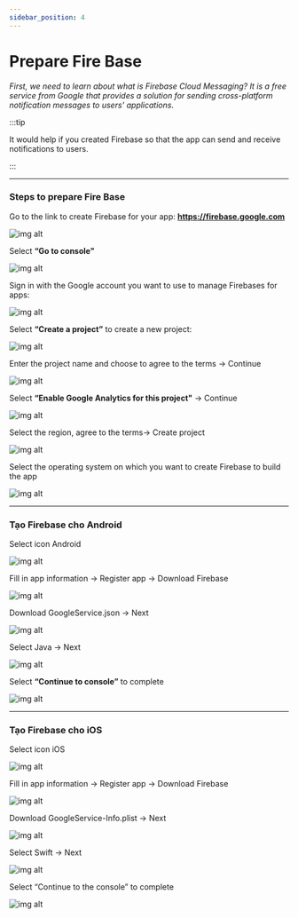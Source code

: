 ```yaml
---
sidebar_position: 4
---
```


# Prepare Fire Base

*First, we need to learn about what is Firebase Cloud Messaging? It is a free service from Google that provides a solution for sending cross-platform notification messages to users' applications.*

:::tip

It would help if you created Firebase so that the app can send and receive notifications to users.

:::

---
### Steps to prepare Fire Base

Go to the link to create Firebase for your app:
**https://firebase.google.com**

![img alt](/img/publish-app/firebase/prepare-firebase-01.jpg)

Select **“Go to console"**

![img alt](/img/publish-app/firebase/prepare-firebase-02.jpg)

Sign in with the Google account you want to use to manage Firebases for apps:

![img alt](/img/publish-app/firebase/prepare-firebase-03.jpg)

Select **“Create a project”** to create a new project:

![img alt](/img/publish-app/firebase/prepare-firebase-04.jpg)

Enter the project name and choose to agree to the terms -> Continue

![img alt](/img/publish-app/firebase/prepare-firebase-05.jpg)

Select **“Enable Google Analytics for this project"** -> Continue

![img alt](/img/publish-app/firebase/prepare-firebase-06.jpg)

Select the region, agree to the terms-> Create project

![img alt](/img/publish-app/firebase/prepare-firebase-07.jpg)

Select the operating system on which you want to create Firebase to build the app

![img alt](/img/publish-app/firebase/prepare-firebase-08.jpg)

---
### Tạo Firebase cho Android ###

Select icon Android

![img alt](/img/publish-app/firebase/prepare-firebase-09.jpg)

Fill in app information -> Register app -> Download Firebase

![img alt](/img/publish-app/firebase/prepare-firebase-10.jpg)

Download GoogleService.json -> Next

![img alt](/img/publish-app/firebase/prepare-firebase-11.jpg)

Select Java -> Next

![img alt](/img/publish-app/firebase/prepare-firebase-12.jpg)

Select **“Continue to console”** to complete

![img alt](/img/publish-app/firebase/prepare-firebase-13.jpg)

---
### Tạo Firebase cho iOS ###

Select icon iOS

![img alt](/img/publish-app/firebase/prepare-firebase-14.jpg)

Fill in app information -> Register app -> Download Firebase

![img alt](/img/publish-app/firebase/prepare-firebase-15.jpg)

Download GoogleService-Info.plist -> Next

![img alt](/img/publish-app/firebase/prepare-firebase-16.jpg)

Select Swift -> Next

![img alt](/img/publish-app/firebase/prepare-firebase-17.jpg)

Select “Continue to the console” to complete

![img alt](/img/publish-app/firebase/prepare-firebase-18.jpg)